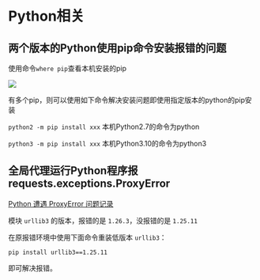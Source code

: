# Python相关

## 两个版本的Python使用pip命令安装报错的问题

使用命令`where pip`查看本机安装的pip

![](https://gitee.com/YatJay/image/raw/master/img/202201241803848.png)

有多个pip，则可以使用如下命令解决安装问题即使用指定版本的python的pip安装

`python2 -m pip install xxx`  本机Python2.7的命令为python

`python3 -m pip install xxx` 本机Python3.10的命令为python3



## 全局代理运行Python程序报requests.exceptions.ProxyError

 [Python 遭遇 ProxyError 问题记录](https://www.cnblogs.com/davyyy/p/14388623.html)

模块 `urllib3` 的版本，报错的是 `1.26.3`，没报错的是 `1.25.11`

在原报错环境中使用下面命令重装低版本 `urllib3`：

```
pip install urllib3==1.25.11
```
即可解决报错。

